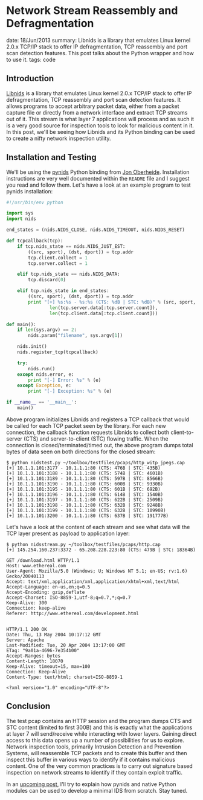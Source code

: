 Network Stream Reassembly and Defragmentation
=============================================
date: 18/Jun/2013
summary: Libnids is a library that emulates Linux kernel 2.0.x TCP/IP stack to offer IP defragmentation, TCP reassembly and port scan detection features. This post talks about the Python wrapper and how to use it.
tags: code

## Introduction

[Libnids](http://libnids.sourceforge.net/) is a library that emulates Linux kernel 2.0.x TCP/IP stack to offer IP defragmentation, TCP reassembly and port scan detection features. It allows programs to accept arbitrary packet data, either from a packet capture file or directly from a network interface and extract TCP streams out of it. This stream is what layer 7 applications will process and as such it is a very good source for inspection tools to look for malicious content in it. In this post, we'll be seeing how Libnids and its Python binding can be used to create a nifty network inspection utility.

## Installation and Testing

We'll be using the [pynids](https://jon.oberheide.org/pynids/) Python binding from [Jon Oberheide](https://jon.oberheide.org/). Installation instructions are very well documented within the `README` file and I suggest you read and follow them. Let's have a look at an example program to test pynids installation:

```python
#!/usr/bin/env python

import sys
import nids

end_states = (nids.NIDS_CLOSE, nids.NIDS_TIMEOUT, nids.NIDS_RESET)

def tcpcallback(tcp):
    if tcp.nids_state == nids.NIDS_JUST_EST:
        ((src, sport), (dst, dport)) = tcp.addr
        tcp.client.collect = 1
        tcp.server.collect = 1

    elif tcp.nids_state == nids.NIDS_DATA:
        tcp.discard(0)

    elif tcp.nids_state in end_states:
        ((src, sport), (dst, dport)) = tcp.addr
        print "[+] %s:%s - %s:%s (CTS: %dB | STC: %dB)" % (src, sport, dst, dport,
                len(tcp.server.data[:tcp.server.count]),
                len(tcp.client.data[:tcp.client.count]))

def main():
    if len(sys.argv) == 2:
        nids.param("filename", sys.argv[1])

    nids.init()
    nids.register_tcp(tcpcallback)

    try:
        nids.run()
    except nids.error, e:
        print "[-] Error: %s" % (e)
    except Exception, e:
        print "[-] Exception: %s" % (e)

if __name__ == '__main__':
    main()
```

Above program initializes Libnids and registers a TCP callback that would be called for each TCP packet seen by the library. For each new connection, the callback function requests Libnids to collect both client-to-server (CTS) and server-to-client (STC) flowing traffic. When the connection is closed/terminated/timed out, the above program dumps total bytes of data seen on both directions for the closed stream:

```
$ python nidstest.py ~/toolbox/testfiles/pcaps/http_witp_jpegs.cap
[+] 10.1.1.101:3177 - 10.1.1.1:80 (CTS: 476B | STC: 435B)
[+] 10.1.1.101:3188 - 10.1.1.1:80 (CTS: 574B | STC: 4601B)
[+] 10.1.1.101:3189 - 10.1.1.1:80 (CTS: 597B | STC: 8566B)
[+] 10.1.1.101:3190 - 10.1.1.1:80 (CTS: 600B | STC: 9330B)
[+] 10.1.1.101:3195 - 10.1.1.1:80 (CTS: 601B | STC: 692B)
[+] 10.1.1.101:3196 - 10.1.1.1:80 (CTS: 614B | STC: 1540B)
[+] 10.1.1.101:3197 - 10.1.1.1:80 (CTS: 622B | STC: 2509B)
[+] 10.1.1.101:3198 - 10.1.1.1:80 (CTS: 632B | STC: 9248B)
[+] 10.1.1.101:3199 - 10.1.1.1:80 (CTS: 632B | STC: 10990B)
[+] 10.1.1.101:3200 - 10.1.1.1:80 (CTS: 637B | STC: 191777B)
```

Let's have a look at the content of each stream and see what data will the TCP layer present as payload to application layer:

```
$ python nidsstream.py ~/toolbox/testfiles/pcaps/http.cap
[+] 145.254.160.237:3372 - 65.208.228.223:80 (CTS: 479B | STC: 18364B)

GET /download.html HTTP/1.1
Host: www.ethereal.com
User-Agent: Mozilla/5.0 (Windows; U; Windows NT 5.1; en-US; rv:1.6) Gecko/20040113
Accept: text/xml,application/xml,application/xhtml+xml,text/html
Accept-Language: en-us,en;q=0.5
Accept-Encoding: gzip,deflate
Accept-Charset: ISO-8859-1,utf-8;q=0.7,*;q=0.7
Keep-Alive: 300
Connection: keep-alive
Referer: http://www.ethereal.com/development.html


HTTP/1.1 200 OK
Date: Thu, 13 May 2004 10:17:12 GMT
Server: Apache
Last-Modified: Tue, 20 Apr 2004 13:17:00 GMT
ETag: "9a01a-4696-7e354b00"
Accept-Ranges: bytes
Content-Length: 18070
Keep-Alive: timeout=15, max=100
Connection: Keep-Alive
Content-Type: text/html; charset=ISO-8859-1

<?xml version="1.0" encoding="UTF-8"?>
```

## Conclusion

The test pcap contains an HTTP session and the program dumps CTS and STC content (limited to first 300B) and this is exactly what the applications at layer 7 will send/receive while interacting with lower layers. Gaining direct access to this data opens up a number of possibilities for us to explore. Network inspection tools, primarily Intrusion Detection and Prevention Systems, will reassemble TCP packets and to create this buffer and then inspect this buffer in various ways to identify if it contains malicious content. One of the very common practices is to carry out signature based inspection on network streams to identify if they contain exploit traffic.

In an [upcoming post](/posts/20130915_libnids-python-ids.html), I'll try to explain how pynids and native Python modules can be used to develop a minimal IDS from scratch. Stay tuned.
